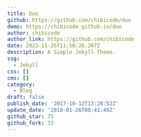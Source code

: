 ```yaml
---
title: Duo
github: https://github.com/chibicode/duo
demo: https://chibicode.github.io/duo
author: chibicode
author_link: https://github.com/chibicode
date: 2023-11-26T11:50:26.207Z
description: A Simple Jekyll Theme.
ssg:
  - Jekyll
css: []
cms: []
category:
  - Blog
draft: false
publish_date: '2017-10-12T13:28:52Z'
update_date: '2018-01-26T08:41:49Z'
github_star: 75
github_fork: 33
---
```

